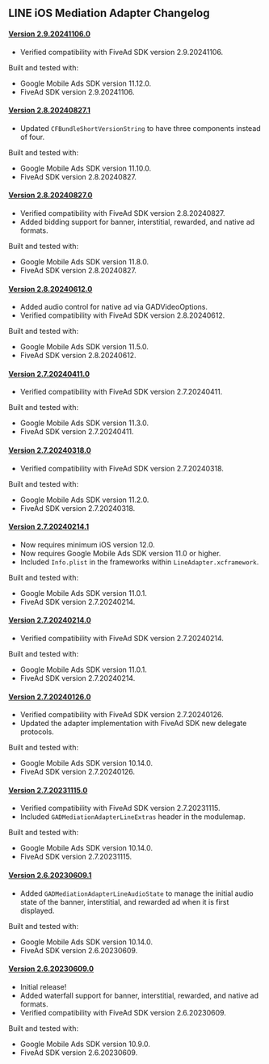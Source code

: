 ## LINE iOS Mediation Adapter Changelog

#### [Version 2.9.20241106.0](https://dl.google.com/googleadmobadssdk/mediation/ios/line/LineAdapter-2.9.20241106.0.zip)
- Verified compatibility with FiveAd SDK version 2.9.20241106.

Built and tested with:
- Google Mobile Ads SDK version 11.12.0.
- FiveAd SDK version 2.9.20241106.

#### [Version 2.8.20240827.1](https://dl.google.com/googleadmobadssdk/mediation/ios/line/LineAdapter-2.8.20240827.1.zip)
- Updated `CFBundleShortVersionString` to have three components instead of four.

Built and tested with:
- Google Mobile Ads SDK version 11.10.0.
- FiveAd SDK version 2.8.20240827.

#### [Version 2.8.20240827.0](https://dl.google.com/googleadmobadssdk/mediation/ios/line/LineAdapter-2.8.20240827.0.zip)
- Verified compatibility with FiveAd SDK version 2.8.20240827.
- Added bidding support for banner, interstitial, rewarded, and native ad formats.

Built and tested with:
- Google Mobile Ads SDK version 11.8.0.
- FiveAd SDK version 2.8.20240827.

#### [Version 2.8.20240612.0](https://dl.google.com/googleadmobadssdk/mediation/ios/line/LineAdapter-2.8.20240612.0.zip)
- Added audio control for native ad via GADVideoOptions.
- Verified compatibility with FiveAd SDK version 2.8.20240612.

Built and tested with:
- Google Mobile Ads SDK version 11.5.0.
- FiveAd SDK version 2.8.20240612.

#### [Version 2.7.20240411.0](https://dl.google.com/googleadmobadssdk/mediation/ios/line/LineAdapter-2.7.20240411.0.zip)
- Verified compatibility with FiveAd SDK version 2.7.20240411.

Built and tested with:
- Google Mobile Ads SDK version 11.3.0.
- FiveAd SDK version 2.7.20240411.

#### [Version 2.7.20240318.0](https://dl.google.com/googleadmobadssdk/mediation/ios/line/LineAdapter-2.7.20240318.0.zip)
- Verified compatibility with FiveAd SDK version 2.7.20240318.

Built and tested with:
- Google Mobile Ads SDK version 11.2.0.
- FiveAd SDK version 2.7.20240318.

#### [Version 2.7.20240214.1](https://dl.google.com/googleadmobadssdk/mediation/ios/line/LineAdapter-2.7.20240214.1.zip)
- Now requires minimum iOS version 12.0.
- Now requires Google Mobile Ads SDK version 11.0 or higher.
- Included `Info.plist` in the frameworks within `LineAdapter.xcframework`.

Built and tested with:
- Google Mobile Ads SDK version 11.0.1.
- FiveAd SDK version 2.7.20240214.

#### [Version 2.7.20240214.0](https://dl.google.com/googleadmobadssdk/mediation/ios/line/LineAdapter-2.7.20240214.0.zip)
- Verified compatibility with FiveAd SDK version 2.7.20240214.

Built and tested with:
- Google Mobile Ads SDK version 11.0.1.
- FiveAd SDK version 2.7.20240214.

#### [Version 2.7.20240126.0](https://dl.google.com/googleadmobadssdk/mediation/ios/line/LineAdapter-2.7.20240126.0.zip)
- Verified compatibility with FiveAd SDK version 2.7.20240126.
- Updated the adapter implementation with FiveAd SDK new delegate protocols.

Built and tested with:
- Google Mobile Ads SDK version 10.14.0.
- FiveAd SDK version 2.7.20240126.

#### [Version 2.7.20231115.0](https://dl.google.com/googleadmobadssdk/mediation/ios/line/LineAdapter-2.7.20231115.0.zip)
- Verified compatibility with FiveAd SDK version 2.7.20231115.
- Included `GADMediationAdapterLineExtras` header in the modulemap.

Built and tested with:
- Google Mobile Ads SDK version 10.14.0.
- FiveAd SDK version 2.7.20231115.

#### [Version 2.6.20230609.1](https://dl.google.com/googleadmobadssdk/mediation/ios/line/LineAdapter-2.6.20230609.1.zip)
- Added `GADMediationAdapterLineAudioState` to manage the initial audio state of the banner, interstitial, and rewarded ad when it is first displayed.

Built and tested with:
- Google Mobile Ads SDK version 10.14.0.
- FiveAd SDK version 2.6.20230609.

#### [Version 2.6.20230609.0](https://dl.google.com/googleadmobadssdk/mediation/ios/line/LineAdapter-2.6.20230609.0.zip)
- Initial release!
- Added waterfall support for banner, interstitial, rewarded, and native ad formats.
- Verified compatibility with FiveAd SDK version 2.6.20230609.

Built and tested with:
- Google Mobile Ads SDK version 10.9.0.
- FiveAd SDK version 2.6.20230609.